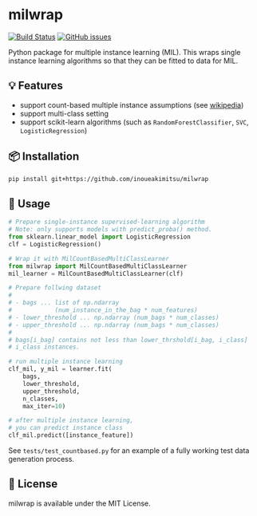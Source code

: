 # milwrap

[![Build Status](https://app.travis-ci.com/inoueakimitsu/milwrap.svg?branch=main)](https://app.travis-ci.com/inoueakimitsu/milwrap)
<a href="https://github.com/inoueakimitsu/milwrap/issues"><img alt="GitHub issues" src="https://img.shields.io/github/issues/inoueakimitsu/milwrap"></a>

Python package for multiple instance learning (MIL).
This wraps single instance learning algorithms so that they can be fitted to data for MIL.

## 💡 Features

- support count-based multiple instance assumptions (see [wikipedia](https://en.wikipedia.org/wiki/Multiple_instance_learning#:~:text=Presence-%2C%20threshold-%2C%20and%20count-based%20assumptions%5Bedit%5D))
- support multi-class setting
- support scikit-learn algorithms (such as `RandomForestClassifier`, `SVC`, `LogisticRegression`)

## 📦 Installation

```bash
pip install git+https://github.com/inoueakimitsu/milwrap
```

## 🚀 Usage

```python
# Prepare single-instance supervised-learning algorithm
# Note: only supports models with predict_proba() method.
from sklearn.linear_model import LogisticRegression
clf = LogisticRegression()

# Wrap it with MilCountBasedMultiClassLearner
from milwrap import MilCountBasedMultiClassLearner 
mil_learner = MilCountBasedMultiClassLearner(clf)

# Prepare follwing dataset
#
# - bags ... list of np.ndarray
#            (num_instance_in_the_bag * num_features)
# - lower_threshold ... np.ndarray (num_bags * num_classes)
# - upper_threshold ... np.ndarray (num_bags * num_classes)
#
# bags[i_bag] contains not less than lower_thrshold[i_bag, i_class]
# i_class instances.

# run multiple instance learning
clf_mil, y_mil = learner.fit(
    bags,
    lower_threshold,
    upper_threshold,
    n_classes,
    max_iter=10)

# after multiple instance learning,
# you can predict instance class
clf_mil.predict([instance_feature])
```

See `tests/test_countbased.py` for an example of a fully working test data generation process.

## 📄 License

milwrap is available under the MIT License.
